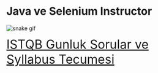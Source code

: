<h1>Java ve Selenium Instructor</h1>

![snake gif](https://github.com/bulutluoz/Java-fall-2021/blob/output/github-contribution-grid-snake.gif)

<a href="https://github.com/bulutluoz/ISTQB-2022-gunluk-sorular" style="font-size: 32px"> <text style="font-size: 32px"> ISTQB Gunluk Sorular ve Syllabus Tecumesi</text></a>
